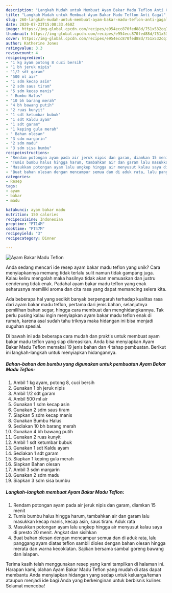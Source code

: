 ```yaml
---
description: "Langkah Mudah untuk Membuat Ayam Bakar Madu Teflon Anti Gagal"
title: "Langkah Mudah untuk Membuat Ayam Bakar Madu Teflon Anti Gagal"
slug: 260-langkah-mudah-untuk-membuat-ayam-bakar-madu-teflon-anti-gagal
date: 2020-07-23T15:08:33.460Z
image: https://img-global.cpcdn.com/recipes/e954ecc870fed88d/751x532cq70/ayam-bakar-madu-teflon-foto-resep-utama.jpg
thumbnail: https://img-global.cpcdn.com/recipes/e954ecc870fed88d/751x532cq70/ayam-bakar-madu-teflon-foto-resep-utama.jpg
cover: https://img-global.cpcdn.com/recipes/e954ecc870fed88d/751x532cq70/ayam-bakar-madu-teflon-foto-resep-utama.jpg
author: Katherine Jones
ratingvalue: 3.3
reviewcount: 4
recipeingredient:
- "1 kg ayam potong 8 cuci bersih"
- "1 bh jeruk nipis"
- "1/2 sdt garam"
- "500 ml air"
- "1 sdm kecap asin"
- "2 sdm saus tiram"
- "5 sdm kecap manis"
- " Bumbu Halus"
- "10 bh barang merah"
- "4 bh bawang putih"
- "2 ruas kunyit"
- "1 sdt ketumbar bubuk"
- "1 sdt Kaldu ayam"
- "1 sdt garam"
- "1 keping gula merah"
- " Bahan olesan"
- "3 sdm margarin"
- "2 sdm madu"
- "3 sdm sisa bumbu"
recipeinstructions:
- "Rendam potongan ayam pada air jeruk nipis dan garam, diamkan 15 menit"
- "Tumis bumbu halus hingga harum, tambahkan air dan garam lalu masukkan kecap manis, kecap asin, saus tiram. Aduk rata"
- "Masukkan potongan ayam lalu ungkep hingga air menyusut kalau saya di presto 20 menit. Angkat dan sisihkan"
- "Buat bahan olesan dengan mencampur semua dan di aduk rata, lalu panggang ayam diatas teflon sambil dioles dengan bahan olesan hingga merata dan warna kecoklatan. Sajikan bersama sambal goreng bawang dan lalapan."
categories:
- Resep
tags:
- ayam
- bakar
- madu

katakunci: ayam bakar madu 
nutrition: 150 calories
recipecuisine: Indonesian
preptime: "PT14M"
cooktime: "PT47M"
recipeyield: "3"
recipecategory: Dinner

---
```



![Ayam Bakar Madu Teflon](https://img-global.cpcdn.com/recipes/e954ecc870fed88d/751x532cq70/ayam-bakar-madu-teflon-foto-resep-utama.jpg)

Anda sedang mencari ide resep ayam bakar madu teflon yang unik? Cara menyiapkannya memang tidak terlalu sulit namun tidak gampang juga. Kalau keliru mengolah maka hasilnya tidak akan memuaskan dan justru cenderung tidak enak. Padahal ayam bakar madu teflon yang enak seharusnya memiliki aroma dan cita rasa yang dapat memancing selera kita.

Ada beberapa hal yang sedikit banyak berpengaruh terhadap kualitas rasa dari ayam bakar madu teflon, pertama dari jenis bahan, selanjutnya pemilihan bahan segar, hingga cara membuat dan menghidangkannya. Tak perlu pusing kalau ingin menyiapkan ayam bakar madu teflon enak di rumah, karena asal sudah tahu triknya maka hidangan ini bisa menjadi suguhan spesial.




Di bawah ini ada beberapa cara mudah dan praktis untuk membuat ayam bakar madu teflon yang siap dikreasikan. Anda bisa menyiapkan Ayam Bakar Madu Teflon memakai 19 jenis bahan dan 4 tahap pembuatan. Berikut ini langkah-langkah untuk menyiapkan hidangannya.

<!--inarticleads1-->

##### Bahan-bahan dan bumbu yang digunakan untuk pembuatan Ayam Bakar Madu Teflon:

1. Ambil 1 kg ayam, potong 8, cuci bersih
1. Gunakan 1 bh jeruk nipis
1. Ambil 1/2 sdt garam
1. Ambil 500 ml air
1. Gunakan 1 sdm kecap asin
1. Gunakan 2 sdm saus tiram
1. Siapkan 5 sdm kecap manis
1. Gunakan  Bumbu Halus
1. Sediakan 10 bh barang merah
1. Gunakan 4 bh bawang putih
1. Gunakan 2 ruas kunyit
1. Ambil 1 sdt ketumbar bubuk
1. Gunakan 1 sdt Kaldu ayam
1. Sediakan 1 sdt garam
1. Siapkan 1 keping gula merah
1. Siapkan  Bahan olesan
1. Ambil 3 sdm margarin
1. Gunakan 2 sdm madu
1. Siapkan 3 sdm sisa bumbu




<!--inarticleads2-->

##### Langkah-langkah membuat Ayam Bakar Madu Teflon:

1. Rendam potongan ayam pada air jeruk nipis dan garam, diamkan 15 menit
1. Tumis bumbu halus hingga harum, tambahkan air dan garam lalu masukkan kecap manis, kecap asin, saus tiram. Aduk rata
1. Masukkan potongan ayam lalu ungkep hingga air menyusut kalau saya di presto 20 menit. Angkat dan sisihkan
1. Buat bahan olesan dengan mencampur semua dan di aduk rata, lalu panggang ayam diatas teflon sambil dioles dengan bahan olesan hingga merata dan warna kecoklatan. Sajikan bersama sambal goreng bawang dan lalapan.




Terima kasih telah menggunakan resep yang kami tampilkan di halaman ini. Harapan kami, olahan Ayam Bakar Madu Teflon yang mudah di atas dapat membantu Anda menyiapkan hidangan yang sedap untuk keluarga/teman ataupun menjadi ide bagi Anda yang berkeinginan untuk berbisnis kuliner. Selamat mencoba!
